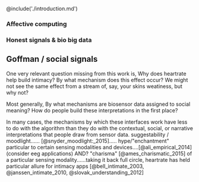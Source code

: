 
<!-- remember - end where you begin - begin with apple heartrate sharing, end with it to, but now with a diff lens - generally speaking, take reader on cylcical journeys -->

@include('./introduction.md')

### Affective computing

<!-- rant -->

### Honest signals & bio big data

<!-- rant -->

<!-- pentland - providing feedback to the persons being sensed? -->

<!-- tension between medical and behavioral meanings? -->

## Goffman / social signals

<!-- rant - from notes on these topics -->

<!-- donath -->

<!-- bergstrom -->

<!-- meeting mediator -->

<!-- but wait! there are more fundamental questions here,..... -->
One very relevant question missing from this work is, Why does heartrate help build intimacy? By what mechanism does this effect occur? We might not see the same effect from a stream of, say, your skins weatiness, but why not? 

Most generally, By what mechanisms are biosensor data assigned to social meaning? How do people build these interpretations in the first place?

In many cases, the mechanisms by which these interfaces work have less to do with the algorithm than they do with the contextual, social, or narrative interpretations that people draw from sensor data. <!-- a whole array of stuff i could talk about here, ubifit garden; meeting mediator; social signals; EEG; --> suggestability / moodlight...... [@snyder_moodlight:_2015]..... hype/"enchantment" particular to certain sensing modalities and devices....[@ali_empirical_2014]  (consider eeg applications) AND? "charisma" [@ames_charismatic_2015] of a particular sensing modality......taking it back full circle, heartrate has held particular allure for intimacy apps [@bell_intimate_2003, @janssen_intimate_2010, @slovak_understanding_2012]

<!-- and i might want to quote dawn nafus at lenght about cultural cohesion etc. -->
